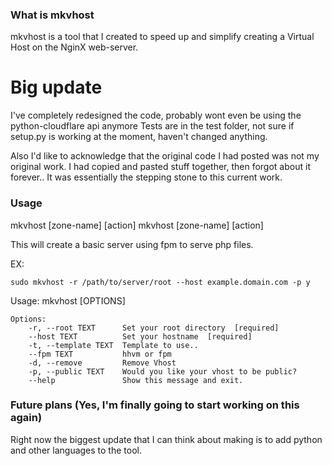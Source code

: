 ### What is mkvhost

mkvhost is a tool that I created to speed up and simplify creating a 
Virtual Host on the NginX web-server.

# Big update 
I've completely redesigned the code, probably wont even be using the python-cloudflare api anymore
Tests are in the test folder, not sure if setup.py is working at the moment, haven't changed anything. 

Also I'd like to acknowledge that the original code I had posted was not my original work. I had copied
and pasted stuff together, then forgot about it forever.. It was essentially the stepping stone to this
current work. 

### Usage

mkvhost [zone-name] [action] 
mkvhost [zone-name] [action] 

This will create a basic server using fpm to serve php files. 

EX:
```
sudo mkvhost -r /path/to/server/root --host example.domain.com -p y
```

Usage: mkvhost [OPTIONS]

```
Options:
    -r, --root TEXT      Set your root directory  [required]
    --host TEXT          Set your hostname  [required]
    -t, --template TEXT  Template to use..
    --fpm TEXT           hhvm or fpm
    -d, --remove         Remove Vhost
    -p, --public TEXT    Would you like your vhost to be public?
    --help               Show this message and exit.
```

### Future plans (Yes, I'm finally going to start working on this again)

Right now the biggest update that I can think about making is to add python
and other languages to the tool. 
